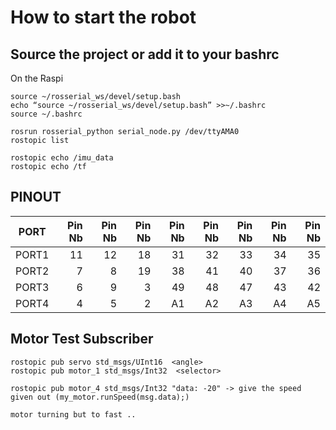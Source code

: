 # How to start the robot

## Source the project or add it to your bashrc
On the Raspi
```
source ~/rosserial_ws/devel/setup.bash
echo “source ~/rosserial_ws/devel/setup.bash” >>~/.bashrc
source ~/.bashrc
```
```
rosrun rosserial_python serial_node.py /dev/ttyAMA0
rostopic list
```
```
rostopic echo /imu_data
rostopic echo /tf
```

## PINOUT
| PORT  |  Pin Nb  |  Pin Nb  |  Pin Nb  |  Pin Nb  |  Pin Nb  |  Pin Nb  |  Pin Nb  |  Pin Nb  |
|:-----:|---:|---:|---:|---:|---:|---:|---:|---:|
| PORT1 | 11 | 12 | 18 | 31 | 32 | 33 | 34 | 35 |
| PORT2 |  7 |  8 | 19 | 38 | 41 | 40 | 37 | 36 |
| PORT3 |  6 |  9 |  3 | 49 | 48 | 47 | 43 | 42 |
| PORT4 |  4 |  5 |  2 | A1 | A2 | A3 | A4 | A5 |

## Motor Test Subscriber
```
rostopic pub servo std_msgs/UInt16  <angle>
rostopic pub motor_1 std_msgs/Int32  <selector>

rostopic pub motor_4 std_msgs/Int32 "data: -20" -> give the speed given out (my_motor.runSpeed(msg.data);)

motor turning but to fast ..
```